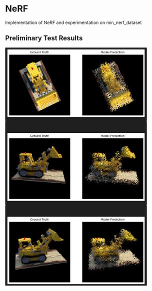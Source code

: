# NeRF
Implementation of NeRF and experimentation on min_nerf_dataset


## Preliminary Test Results
![RESULTS](results/evalation_1000epochs.png "Trained for 1000 epochs")